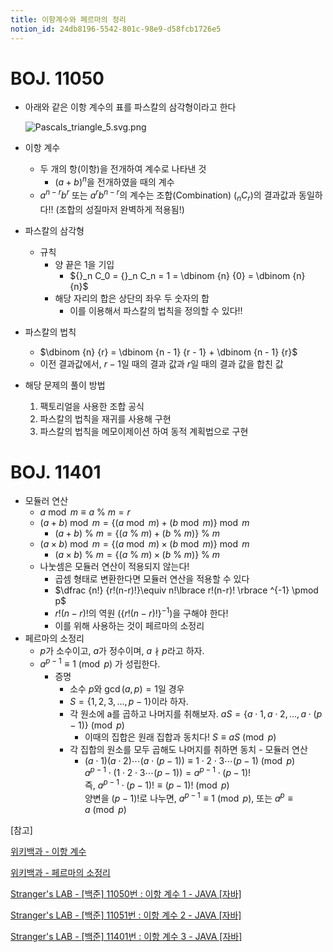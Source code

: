 ```yaml
---
title: 이항계수와 페르마의 정리
notion_id: 24db8196-5542-801c-98e9-d58fcb1726e5
---
```

  
# BOJ. 11050  
  
- 아래와 같은 이항 계수의 표를 파스칼의 삼각형이라고 한다  
  
    ![Pascals_triangle_5.svg.png](https://prod-files-secure.s3.us-west-2.amazonaws.com/ee9cb3f6-9bac-463c-ac07-0442097183e8/67dbf580-7a07-485d-ae36-3de4a6a96e17/Pascals_triangle_5.svg.png?X-Amz-Algorithm=AWS4-HMAC-SHA256&X-Amz-Content-Sha256=UNSIGNED-PAYLOAD&X-Amz-Credential=ASIAZI2LB46635VMWERW%2F20251101%2Fus-west-2%2Fs3%2Faws4_request&X-Amz-Date=20251101T012206Z&X-Amz-Expires=3600&X-Amz-Security-Token=IQoJb3JpZ2luX2VjEFcaCXVzLXdlc3QtMiJGMEQCIHyYgNVf0FnbQTLWQdmgATvdI6vAC%2Bn%2FjFcBR0XiJY6XAiBnzrBKGz55Z%2BNCPkMiwn%2Fn5kjvmVP24K0M5DooPdZ%2FTSr%2FAwggEAAaDDYzNzQyMzE4MzgwNSIMOxgTD4Jm8pjZh0y4KtwD7%2BE1ZXBNc1bM3g7krkDHHSM6R5UwLKx%2BO4ioCvOoAjGCkw%2FnmhdWgrscoWsWzfREEFTBDzcLNby1%2Bp%2BalBRl0%2BchOW2gTJvyEnBC4GnRGm0RC1S2izbmKCgwT3EBDD0M9mL5x8SUNa1rTnK%2B1Aq%2FDTI%2FapMTscYmTjDHbEME%2FHx0QxiU9pKvLRQwjRXCghmYR3mR%2F6IlCN6sxowNilRHvFtIei6KY7%2BicM%2BwT3Yt3CEnGWfcl2dn%2FeiGgYGnW6k3QAi42DFPmliHr8IjzXcfYmUXPZkJlgDM3qTNjNE%2Fpz1a7Sb3Iiz0PJ8MHMNmxhLmV2MN47dB1ON%2BZ2JTIj05iboj%2ByV1Szz4SWR9nk1jqj3b6sh5qqJDUUlv1MxAZJ4gleudtjD9I8p8O%2BnO09i99v09V9AF%2B7sD6ijKV5oiuWO3WJPquHKfKX8whpNXvsbNelNN%2FGU7CokPTNU1qdUQ4Het6cgBrV5224gLbM8kcI7AyK4jhNzC3dujfA9%2Bs2s2eBJ4I1bPxLBSq%2BgbMjA8D7aJLcFpkGh61RyUFSHen64bojbmCoKzFLdui6k5q6CE4lYjEUqO3KJY9PvbWN59lVWYRA3qXNmkjE9VJGuwNX%2Beeoxy0adr6UEooIUwn%2FqUyAY6pgHZgDBcsBVoLhjdXLClMqhqGTob%2BM6bODfjhKtyuIJG9zZSSxud2pH2bY6T87pE1E03TVIXN%2FRxV%2FRJPVJWtjTLBUqc3HP1iyeYJa3rCJaRN1Nsfg9fe1Msp89LqIGBgw1MtGhL2l8iNs05ucULiwnTCRViyzNpXcTxNpq%2F%2BqaUKCQ0b6CEkIKGdY3aPY1gTFqh272Kgfv%2BvTNCr8nwYl3hS42LPuut&X-Amz-Signature=31fb579d6e028b58a5a55c38031d98514862b1641ef3411a371cc7f5d860d827&X-Amz-SignedHeaders=host&x-amz-checksum-mode=ENABLED&x-id=GetObject)  
  
- 이항 계수  
    - 두 개의 항(이항)을 전개하여 계수로 나타낸 것  
        - $(a+b)^n$을 전개하였을 때의 계수  
    - $a^{n-r}b^r$ 또는 $a^rb^{n-r}$의 계수는 조합(Combination) (${}_nC_r$)의 결과값과 동일하다!! (조합의 성질마저 완벽하게 적용됨!)  
- 파스칼의 삼각형  
    - 규칙  
        - 양 끝은 1을 기입  
            - ${}_n C_0 = {}_n C_n = 1 = \dbinom {n} {0} = \dbinom {n} {n}$  
        - 해당 자리의 합은 상단의 좌우 두 숫자의 합  
            - 이를 이용해서 파스칼의 법칙을 정의할 수 있다!!  
- 파스칼의 법칙  
    - $\dbinom {n} {r} = \dbinom {n - 1} {r  - 1} + \dbinom {n - 1} {r}$  
    - 이전 결과값에서, $r-1$일 때의 결과 값과 $r$일 때의 결과 값을 합친 값  
- 해당 문제의 풀이 방법  
    1. 팩토리얼을 사용한 조합 공식  
    2. 파스칼의 법칙을 재귀를 사용해 구현  
    3. 파스칼의 법칙을 메모이제이션 하여 동적 계획법으로 구현  
  
# BOJ. 11401  
  
- 모듈러 연산  
    - $a \bmod m \equiv a \ \% \ m = r$  
    - $(a + b) \bmod m = \lbrace (a \bmod m) + (b \bmod m) \rbrace \bmod m$  
        - $(a + b) \ \% \ m = \lbrace (a \ \% \ m) + (b \ \% \ m) \rbrace \ \% \ m$  
    - $(a \times b) \bmod m = \lbrace (a \bmod m) \times (b \bmod m) \rbrace \bmod m$  
        - $(a \times b) \ \% \ m = \lbrace (a \ \% \ m) \times (b \ \% \ m) \rbrace \ \% \ m$  
    - 나눗셈은 모듈러 연산이 적용되지 않는다!  
        - 곱셈 형태로 변환한다면 모듈러 연산을 적용할 수 있다  
        - $\dfrac {n!} {r!(n-r)!}\equiv n!\lbrace r!(n-r)! \rbrace ^{-1} \pmod p$  
        - $r!(n-r)!$의 역원 ($\lbrace r!(n-r)! \rbrace ^ {-1}$)을 구해야 한다!  
        - 이를 위해 사용하는 것이 페르마의 소정리  
- 페르마의 소정리  
    - $p$가 소수이고, $a$가 정수이며,  $a \nmid p$라고 하자.  
    - $a^{p-1} \equiv 1 \pmod p$ 가 성립한다.  
        - 증명  
            - 소수 $p$와 $\gcd(a, p) = 1$일 경우  
            - $S = \lbrace 1,2,3,\dots, p-1 \rbrace$이라 하자.  
            - 각 원소에 a를 곱하고 나머지를 취해보자. $aS = \lbrace a \cdot 1, a \cdot 2, \dots, a \cdot (p-1) \rbrace \pmod p$  
                - 이때의 집합은 원래 집합과 동치다! $S \equiv aS \pmod p$  
            - 각 집합의 원소를 모두 곱해도 나머지를 취하면 동치 - 모듈러 연산  
                - $(a \cdot 1)(a \cdot 2) \cdots(a \cdot (p-1)) \equiv 1 \cdot 2 \cdot 3 \cdots (p-1) \pmod p$   
                $a^{p-1} \cdot (1 \cdot 2 \cdot 3 \cdots (p-1)) = a^{p-1} \cdot (p-1)!$   
                즉, $a^{p-1} \cdot (p-1)! \equiv (p-1)! \pmod p$  
                양변을 $(p-1)!$로 나누면, $a^{p-1} \equiv 1 \pmod p$, 또는 $a^p \equiv a \pmod p$  
  
[참고]  
  
  
[위키백과 - 이항 계수](https://ko.wikipedia.org/wiki/%EC%9D%B4%ED%95%AD_%EA%B3%84%EC%88%98)  
  
  
[위키백과 - 페르마의 소정리](https://ko.wikipedia.org/wiki/%ED%8E%98%EB%A5%B4%EB%A7%88%EC%9D%98_%EC%86%8C%EC%A0%95%EB%A6%AC)  
  
  
[Stranger's LAB - [백준] 11050번 : 이항 계수 1 - JAVA [자바]](https://st-lab.tistory.com/159)  
  
  
[Stranger's LAB - [백준] 11051번 : 이항 계수 2 - JAVA [자바]](https://st-lab.tistory.com/162)  
  
  
[Stranger's LAB - [백준] 11401번 : 이항 계수 3 - JAVA [자바]](https://st-lab.tistory.com/241)  
  
